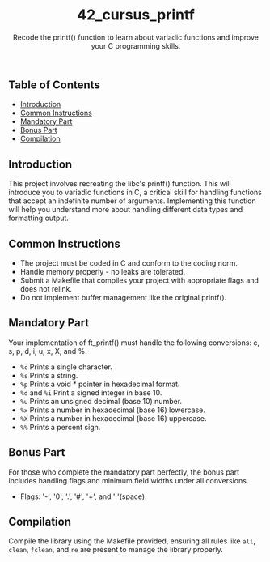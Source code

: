 <!DOCTYPE html>
<html lang="en">
<head>
    <meta charset="UTF-8">
    <meta name="viewport" content="width=device-width, initial-scale=1.0">
</head>
<body>
    <header>
        <h1>42_cursus_printf</h1>
        <p>Recode the printf() function to learn about variadic functions and improve your C programming skills.</p>
    </header>
    <nav>
        <h2>Table of Contents</h2>
        <ul>
            <li><a href="#introduction">Introduction</a></li>
            <li><a href="#common-instructions">Common Instructions</a></li>
            <li><a href="#mandatory-part">Mandatory Part</a></li>
            <li><a href="#bonus-part">Bonus Part</a></li>
            <li><a href="#compilation">Compilation</a></li>
        </ul>
    </nav>
    <section id="introduction">
        <h2>Introduction</h2>
        <p>This project involves recreating the libc's printf() function. This will introduce you to variadic functions in C, a critical skill for handling functions that accept an indefinite number of arguments. Implementing this function will help you understand more about handling different data types and formatting output.</p>
    </section>
    <section id="common-instructions">
        <h2>Common Instructions</h2>
        <ul>
            <li>The project must be coded in C and conform to the coding norm.</li>
            <li>Handle memory properly - no leaks are tolerated.</li>
            <li>Submit a Makefile that compiles your project with appropriate flags and does not relink.</li>
            <li>Do not implement buffer management like the original printf().</li>
        </ul>
    </section>
    <section id="mandatory-part">
        <h2>Mandatory Part</h2>
        <p>Your implementation of ft_printf() must handle the following conversions: c, s, p, d, i, u, x, X, and %.</p>
        <ul>
            <li><code>%c</code> Prints a single character.</li>
            <li><code>%s</code> Prints a string.</li>
            <li><code>%p</code> Prints a void * pointer in hexadecimal format.</li>
            <li><code>%d</code> and <code>%i</code> Print a signed integer in base 10.</li>
            <li><code>%u</code> Prints an unsigned decimal (base 10) number.</li>
            <li><code>%x</code> Prints a number in hexadecimal (base 16) lowercase.</li>
            <li><code>%X</code> Prints a number in hexadecimal (base 16) uppercase.</li>
            <li><code>%%</code> Prints a percent sign.</li>
        </ul>
    </section>
    <section id="bonus-part">
        <h2>Bonus Part</h2>
        <p>For those who complete the mandatory part perfectly, the bonus part includes handling flags and minimum field widths under all conversions.</p>
        <ul>
            <li>Flags: '-', '0', '.', '#', '+', and ' '(space).</li>
        </ul>
    </section>
    <section id="compilation">
        <h2>Compilation</h2>
        <p>Compile the library using the Makefile provided, ensuring all rules like <code>all</code>, <code>clean</code>, <code>fclean</code>, and <code>re</code> are present to manage the library properly.</p>
</body>
</html>
